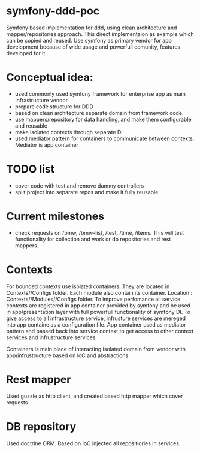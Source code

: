 # symfony-ddd-poc
Symfony based implementation for ddd, using clean architecture and mapper/repositories approach.
This direct implementaion as example which can be copied and reused.
Use symfony as primary vendor for app development because of wide usage and powerfull comunity, features developed for it.

# Conceptual idea:
- used commonly used symfony framework for enterprise app as main Infrastructure vendor
- prepare code structure for DDD
- based on clean architecture separate domain from framework code.
- use mappers/repository for data handling, and make them configurable and reusable
- make isolated contexts through separate DI
- used mediator pattern for containers to communicate between contexts. Mediator is app container

# TODO list
- cover code with test and remove dummy controllers
- split project into separate repos and make it fully reusable

# Current milestones
- check requests on /bmw, /bmw-list, /test, /time, /items. This will test functionality for collection and work or db repositories and rest mappers.

# Contexts
For bounded contexts use isolated containers. They are located in Contexts/<name>/Configs folder.
Each module also contain its container. Location : Contexts/<name>/Modules/<name>/Configs folder.
To improve perfomance all service contexts are registered in app container provided by symfony and be used in app/presentation layer with full powerfull functionality of symfony DI.
To give access to all infrastructure service, infrusture services are mereged into app containe as a configuration file.
App container used as mediator pattern and passed back into service context to get access to other context services and infrustructure services.
  
 Containers is main place of interacting isolated domain from vendor with app/infrustructure based on IoC and abstractions.
  
# Rest mapper
Used guzzle as http client, and created based http mapper which cover requests.

# DB repository
Used doctrine ORM. Based on IoC injected all repositiories in services.
  
  
